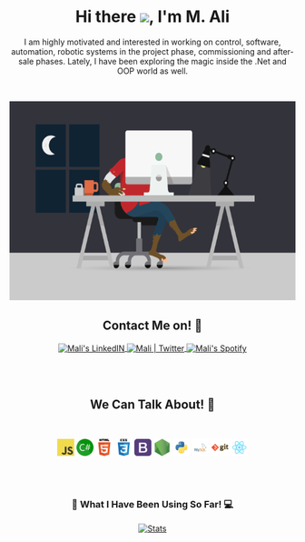 <h1 align="center">Hi there <img src="https://media.giphy.com/media/hvRJCLFzcasrR4ia7z/giphy.gif" width="25px">, I'm M. Ali </h1>

<p align="center">
  <p href="#" align="center"> 
     I am highly motivated and interested in working on control, software, automation, robotic systems in the project phase, commissioning and after-sale phases. Lately, I have   been exploring the magic inside the .Net and OOP world as well.
  </p>
  <br>
  <p href="#" align="center">
  <img height=350 src="https://github.com/mhtaldmr/mhtaldmr/blob/main/src/main2.gif" alt="mali" />
  </p>
</p>

<h2 align="center">Contact Me on! 📧</h2>
<p align="center">
  <a href="https://www.linkedin.com/in/mhtaldmr/">
    <img  align="center" alt="Mali's LinkedIN" width="30px" src="https://raw.githubusercontent.com/peterthehan/peterthehan/master/assets/linkedin.svg" />  
  </a>
  <a href="https://twitter.com/mhtaldmr">
    <img  align="center" alt="Mali | Twitter" width="30px" src="https://raw.githubusercontent.com/peterthehan/peterthehan/master/assets/twitter.svg" /> 
  </a>
  <a href="https://open.spotify.com/user/11150949009?si=e178f4ef318e4377">
    <img align="center" alt="Mali's Spotify" width="30px" src="https://raw.githubusercontent.com/peterthehan/peterthehan/master/assets/spotify.svg" />
  </a>
</p>
<br>
<br>

<h2 align="center"> We Can Talk About!  🤘 </h2>
<br>
<p align="center">
<code><img height="30" src="https://raw.githubusercontent.com/github/explore/80688e429a7d4ef2fca1e82350fe8e3517d3494d/topics/javascript/javascript.png"></code>
<code><img height="30" src="https://raw.githubusercontent.com/github/explore/80688e429a7d4ef2fca1e82350fe8e3517d3494d/topics/csharp/csharp.png"></code>
<code><img height="30" src="https://raw.githubusercontent.com/github/explore/80688e429a7d4ef2fca1e82350fe8e3517d3494d/topics/html/html.png"></code>
<code><img height="30" src="https://raw.githubusercontent.com/github/explore/80688e429a7d4ef2fca1e82350fe8e3517d3494d/topics/css/css.png"></code> 
<code><img height="30" src="https://raw.githubusercontent.com/github/explore/80688e429a7d4ef2fca1e82350fe8e3517d3494d/topics/bootstrap/bootstrap.png"></code> 
<code><img height="30" src="https://raw.githubusercontent.com/github/explore/80688e429a7d4ef2fca1e82350fe8e3517d3494d/topics/nodejs/nodejs.png"></code>
<code><img height="30" src="https://raw.githubusercontent.com/github/explore/80688e429a7d4ef2fca1e82350fe8e3517d3494d/topics/python/python.png"></code>
<code><img height="30" src="https://raw.githubusercontent.com/github/explore/80688e429a7d4ef2fca1e82350fe8e3517d3494d/topics/mysql/mysql.png"></code>
<code><img height="30" src="https://raw.githubusercontent.com/github/explore/80688e429a7d4ef2fca1e82350fe8e3517d3494d/topics/git/git.png"></code>
<code><img height="30" src="https://raw.githubusercontent.com/github/explore/80688e429a7d4ef2fca1e82350fe8e3517d3494d/topics/react/react.png"></code>
</p>
<br>
<br>
<h3 align="center"> 🔭 What I Have Been Using So Far! 💻</h3>
<p align="center">
  <a href="#">
    <img align="center" alt="Stats"  src="https://github-readme-stats.vercel.app/api/top-langs/?username=mhtaldmr&layout=compact&theme=tokyonight">
  </a>
</p>
<!--

<img align="center" src="https://github-readme-stats.vercel.app/api?username=mhtaldmr&count_private=true_icons=true&theme=tokyonight">
-->
